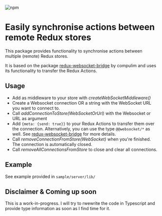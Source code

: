 ![npm](https://img.shields.io/npm/v/redux-remote-stores)

# Easily synchronise actions between remote Redux stores

This package provides functionality to synchronise actions between multiple (remote) Redux stores.

It is based on the package [redux-websocket-bridge](https://github.com/compulim/redux-websocket-bridge) by compulim and uses its functionality to transfer the Redux Actions.

## Usage

* Add as middleware to your store with *createWebSocketMiddleware()*
* Create a Websocket connection OR a string with the WebSocket URL you want to connect to.
* Call *addConnectionToStore(WebSocketOrUrl)* with the Websocket or URL as argument
* Add ```{meta: {send: true}}``` to your Redux Actions to transfer them over the connection. Alternatively, you can use the type ```@@websocket/*``` as well. See [redux-websocket-bridge](https://github.com/compulim/redux-websocket-bridge) for more details.
* Call *removeConnectionFromStore(WebSocket)* when you're finished. The connection is automatically closed.
* Call *removeAllConnectionsFromStore* to close and clear all connections.

## Example

See example provided in ```sample/server/lib/```

## Disclaimer & Coming up soon

This is a work-in-progress. I will try to rwewrite the code in Typescript and provide type information as soon as I find time for it.
